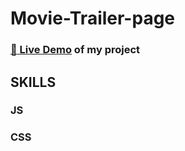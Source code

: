 # Movie-Trailer-page

### [:link: Live Demo](https://kabeeryounus.github.io/Movie-Trailer-page/) of my project

## SKILLS
### JS
### CSS

